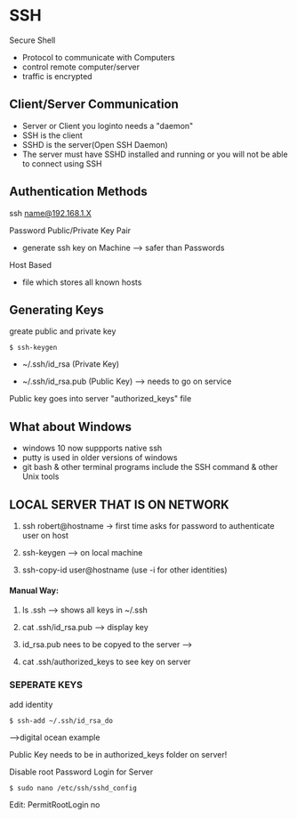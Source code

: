 # SSH

Secure Shell
* Protocol to communicate with Computers
* control remote computer/server
* traffic is encrypted

## Client/Server Communication
* Server or Client you loginto needs a "daemon"
* SSH is the client
* SSHD is the server(Open SSH Daemon)
* The server must have SSHD installed and running or you will not be able to connect using SSH


## Authentication Methods

ssh name@192.168.1.X

Password
Public/Private Key Pair
* generate ssh key on Machine --> safer than Passwords

Host Based
* file which stores all known hosts


## Generating Keys
greate public and private key
    
    $ ssh-keygen

*  ~/.ssh/id_rsa       (Private Key)

*   ~/.ssh/id_rsa.pub   (Public Key) --> needs to go on service

Public key goes into server "authorized_keys" file


## What about Windows
* windows 10 now suppports native ssh
* putty is used in older versions of windows
* git bash & other terminal programs include the SSH command & other Unix tools

## LOCAL SERVER THAT IS ON NETWORK

1.  ssh robert@hostname
  -> first time asks for password to authenticate user on host

1. ssh-keygen --> on local machine

1. ssh-copy-id user@hostname (use -i for other identities)

#### Manual Way:
1. ls .ssh --> shows all keys in ~/.ssh

1. cat .ssh/id_rsa.pub --> display key

1. id_rsa.pub nees to be copyed to the server
    -->

1. cat .ssh/authorized_keys to see key on server



### SEPERATE KEYS

add identity

    $ ssh-add ~/.ssh/id_rsa_do
    
-->digital ocean example


Public Key needs to be in authorized_keys folder on server!


Disable root Password Login for Server
  
    $ sudo nano /etc/ssh/sshd_config
 
Edit:
    PermitRootLogin no
